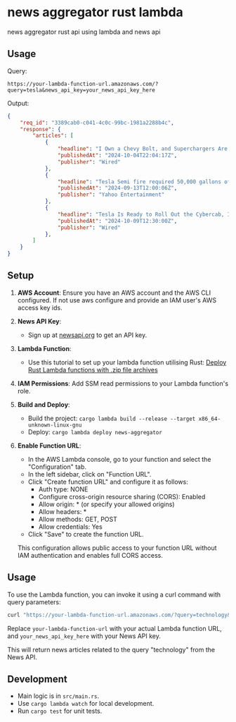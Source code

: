 # news aggregator rust lambda

news aggregator rust api using lambda and news api

## Usage

Query:
```
https://your-lambda-function-url.amazonaws.com/?query=tesla&news_api_key=your_news_api_key_here
```

Output:
```json
{
    "req_id": "3389cab0-c041-4c0c-99bc-1981a2288b4c",
    "response": {
        "articles": [
            {
                "headline": "I Own a Chevy Bolt, and Superchargers Are a Total Game Changer",
                "publishedAt": "2024-10-04T22:04:17Z",
                "publisher": "Wired"
            },
            {
                "headline": "Tesla Semi fire required 50,000 gallons of water to extinguish",
                "publishedAt": "2024-09-13T12:00:06Z",
                "publisher": "Yahoo Entertainment"
            },
            {
                "headline": "Tesla Is Ready to Roll Out the Cybercab, Its Answer to Robotaxis",
                "publishedAt": "2024-10-09T12:30:00Z",
                "publisher": "Wired"
            },
        ]
    }
}
```

## Setup

1. **AWS Account**: Ensure you have an AWS account and the AWS CLI configured. If not use aws configure and provide an IAM user's AWS access key ids.

2. **News API Key**: 
   - Sign up at [newsapi.org](https://newsapi.org) to get an API key.

3. **Lambda Function**:
   - Use this tutorial to set up your lambda function utilising Rust:
   [Deploy Rust Lambda functions with .zip file archives](https://docs.aws.amazon.com/lambda/latest/dg/rust-package.html)

4. **IAM Permissions**: Add SSM read permissions to your Lambda function's role.

5. **Build and Deploy**:
   - Build the project: `cargo lambda build --release --target x86_64-unknown-linux-gnu`
   - Deploy: `cargo lambda deploy news-aggregator`

6. **Enable Function URL**:
   - In the AWS Lambda console, go to your function and select the "Configuration" tab.
   - In the left sidebar, click on "Function URL".
   - Click "Create function URL" and configure it as follows:
     - Auth type: NONE
     - Configure cross-origin resource sharing (CORS): Enabled
     - Allow origin: * (or specify your allowed origins)
     - Allow headers: *
     - Allow methods: GET, POST
     - Allow credentials: Yes
   - Click "Save" to create the function URL.

   This configuration allows public access to your function URL without IAM authentication and enables full CORS access.

## Usage

To use the Lambda function, you can invoke it using a curl command with query parameters:

```bash
curl "https://your-lambda-function-url.amazonaws.com/?query=technology&news_api_key=your_news_api_key_here"
```

Replace `your-lambda-function-url` with your actual Lambda function URL, and `your_news_api_key_here` with your News API key.

This will return news articles related to the query "technology" from the News API.

## Development

- Main logic is in `src/main.rs`.
- Use `cargo lambda watch` for local development.
- Run `cargo test` for unit tests.
